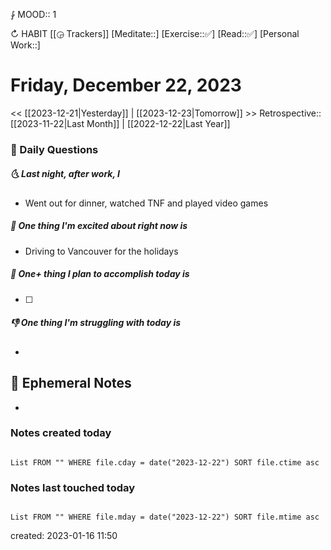 ⨑ MOOD:: 1

↻ HABIT [[◶ Trackers]]
[Meditate::]
[Exercise::✅]
[Read::✅]
[Personal Work::]



# Friday, December 22, 2023

<< [[2023-12-21|Yesterday]] | [[2023-12-23|Tomorrow]] >>
Retrospective:: [[2023-11-22|Last Month]] | [[2022-12-22|Last Year]]

### 📅 Daily Questions

##### 🌜 Last night, after work, I

- Went out for dinner, watched TNF and played video games

##### 🙌 One thing I'm excited about right now is

- Driving to Vancouver for the holidays 

##### 🚀 One+ thing I plan to accomplish today is

- [ ]

##### 👎 One thing I'm struggling with today is

-

## 📝 Ephemeral Notes

- 

### Notes created today

```dataview

List FROM "" WHERE file.cday = date("2023-12-22") SORT file.ctime asc

```

### Notes last touched today

```dataview

List FROM "" WHERE file.mday = date("2023-12-22") SORT file.mtime asc

```

created: 2023-01-16 11:50
